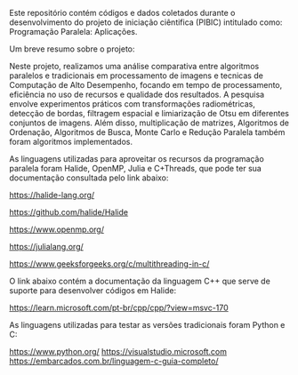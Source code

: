 Este repositório contém códigos e dados coletados durante o desenvolvimento do projeto de iniciação ciêntifica (PIBIC) intitulado como: Programação Paralela: Aplicações.

Um breve resumo sobre o projeto:

Neste projeto, realizamos uma análise comparativa entre algoritmos paralelos e tradicionais em processamento de imagens e tecnicas de Computação de Alto Desempenho, focando em tempo de processamento, eficiência no uso de recursos e qualidade dos resultados. A pesquisa envolve experimentos práticos com transformações radiométricas, detecção de bordas, filtragem espacial e limiarização de Otsu em diferentes conjuntos de imagens. Além disso, multiplicação de matrizes, Algoritmos de Ordenação, Algoritmos de Busca, Monte Carlo e Redução Paralela também foram algoritmos implementados.

As linguagens utilizadas para aproveitar os recursos da programação paralela foram Halide, OpenMP, Julia e C+Threads, que pode ter sua documentação consultada pelo link abaixo:

https://halide-lang.org/

https://github.com/halide/Halide

https://www.openmp.org/

https://julialang.org/

https://www.geeksforgeeks.org/c/multithreading-in-c/

O link abaixo contém a documentação da linguagem C++ que serve de suporte para desenvolver códigos em Halide:

https://learn.microsoft.com/pt-br/cpp/cpp/?view=msvc-170

As linguagens utilizadas para testar as versões tradicionais foram Python e C:

https://www.python.org/
https://visualstudio.microsoft.com
https://embarcados.com.br/linguagem-c-guia-completo/


